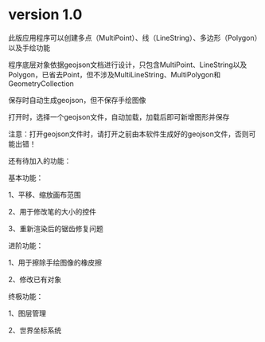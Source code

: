 # version 1.0
此版应用程序可以创建多点（MultiPoint）、线（LineString）、多边形（Polygon）以及手绘功能


程序底层对象依据geojson文档进行设计，只包含MultiPoint、LineString以及Polygon，已省去Point，但不涉及MultiLineString、MultiPolygon和GeometryCollection


保存时自动生成geojson，但不保存手绘图像

打开时，选择一个geojson文件，自动加载，加载后即可新增图形并保存

注意：打开geojson文件时，请打开之前由本软件生成好的geojson文件，否则可能出错！


还有待加入的功能：

基本功能：

1、平移、缩放画布范围

2、用于修改笔的大小的控件

3、重新渲染后的锯齿修复问题

进阶功能：

1、用于擦除手绘图像的橡皮擦

2、修改已有对象

终极功能：

1、图层管理

2、世界坐标系统